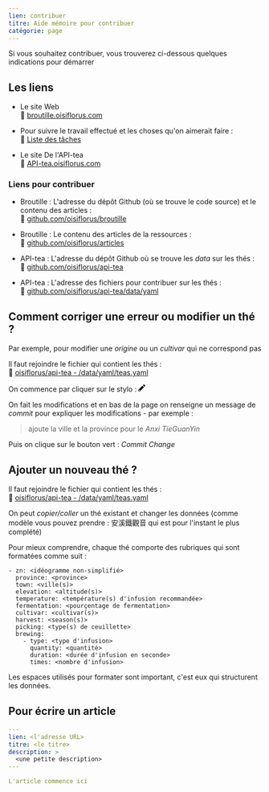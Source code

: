 ```yaml
---
lien: contribuer
titre: Aide mémoire pour contribuer
catégorie: page
---
```


Si vous souhaitez contribuer, vous trouverez ci-dessous quelques indications pour démarrer

## Les liens

- Le site Web  
📎 [broutille.oisiflorus.com](https://broutille.oisiflorus.com/)  

- Pour suivre le travail effectué et les choses qu'on aimerait faire :  
📎 [Liste des tâches](https://github.com/oisiflorus/broutille/projects/1?fullscreen=true)

- Le site De l'API-tea  
📎 [API-tea.oisiflorus.com](https://api-tea.oisiflorus.com/)  
  
### Liens pour contribuer

- Broutille : L'adresse du dépôt Github (où se trouve le code source) et le contenu des articles :  
📎 [github.com/oisiflorus/broutille](https://github.com/oisiflorus/broutille)  

- Broutille : Le contenu des articles de la ressources :  
📎 [github.com/oisiflorus/articles](https://github.com/oisiflorus/broutille/tree/master/content)  

- API-tea : L'adresse du dépôt Github où se trouve les _data_ sur les thés :  
📎 [github.com/oisiflorus/api-tea](https://github.com/oisiflorus/api-tea)  

- API-tea : L'adresse des fichiers pour contribuer sur les thés :  
📎 [github.com/oisiflorus/api-tea/data/yaml](https://github.com/oisiflorus/api-tea/tree/master/data/yaml)  

## Comment corriger une erreur ou modifier un thé ?

Par exemple, pour modifier une _origine_ ou un _cultivar_ qui ne correspond pas

Il faut rejoindre le fichier qui contient les thés :  
📎 [oisiflorus/api-tea - /data/yaml/teas.yaml](https://github.com/oisiflorus/api-tea/blob/master/data/yaml/teas.yaml)

On commence par cliquer sur  le stylo : <svg class="octicon octicon-pencil" viewBox="0 0 14 16" version="1.1" width="14" height="16" aria-hidden="true"><path fill-rule="evenodd" d="M0 12v3h3l8-8-3-3-8 8zm3 2H1v-2h1v1h1v1zm10.3-9.3L12 6 9 3l1.3-1.3a.996.996 0 011.41 0l1.59 1.59c.39.39.39 1.02 0 1.41z"></path></svg>

On fait les modifications et en bas de la page on renseigne un message de _commit_ pour expliquer les modifications - par exemple :

> ajoute la ville et la province pour le _Anxi TieGuanYin_

Puis on clique sur le bouton vert : _Commit Change_

## Ajouter un nouveau thé ?

Il faut rejoindre le fichier qui contient les thés :  
📎 [oisiflorus/api-tea - /data/yaml/teas.yaml](https://github.com/oisiflorus/api-tea/blob/master/data/yaml/teas.yaml)

On peut _copier/coller_ un thé existant et changer les données (comme modèle vous pouvez prendre : 安溪鐵觀音 qui est pour l'instant le plus complété)

Pour mieux comprendre, chaque thé comporte des rubriques qui sont formatées comme suit :

```
- zn: <idéogramme non-simplifié>
  province: <province>
  town: <ville(s)>
  elevation: <altitude(s)>
  temperature: <température(s) d'infusion recommandée>
  fermentation: <pourçentage de fermentation>
  cultivar: <cultivar(s)>
  harvest: <season(s)>
  picking: <type(s) de ceuillette>
  brewing:
    - type: <type d'infusion>
      quantity: <quantité>
      duration: <durée d'infusion en seconde>
      times: <nombre d'infusion>
```

Les espaces utilisés pour formater sont important, c'est eux qui structurent les données.

## Pour écrire un article

```yaml
---
lien: <l'adresse URL>
titre: <le titre>
description: >
  <une petite description>
---

L'article commence ici
```
